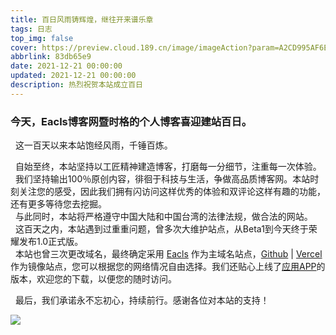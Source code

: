 ```yaml
---
title: 百日风雨铸辉煌，继往开来谱乐章
tags: 日志
top_img: false
cover: https://preview.cloud.189.cn/image/imageAction?param=A2CD995AF6ED8A47EE6B1BE360E885CDFB1C1E5D132FF7E7ADAAB6C220102A8D41D2B5A9A98F3C1372805CC8112EAA6DE0EFC7ED93360B6EB09780AF5D455D1C174F92374EE904B93DD0149830F33BE29E6A0AC536D6938C33F3CD3E84660CD83FC8FBC799DED78A8C59956F76F55071
abbrlink: 83db65e9
date: 2021-12-21 00:00:00
updated: 2021-12-21 00:00:00
description: 热烈祝贺本站成立百日
---
```


### 今天，Eacls博客网暨时格的个人博客喜迎建站百日。
&nbsp;&nbsp;这一百天以来本站饱经风雨，千锤百炼。  

&nbsp;&nbsp;自始至终，本站坚持以工匠精神建造博客，打磨每一分细节，注重每一次体验。  
&nbsp;&nbsp;我们坚持输出100％原创内容，徘徊于科技与生活，争做高品质博客网。本站时刻关注您的感受，因此我们拥有闪访问这样优秀的体验和双评论这样有趣的功能，还有更多等待您去挖掘。  
&nbsp;&nbsp;与此同时，本站将严格遵守中国大陆和中国台湾的法律法规，做合法的网站。  
&nbsp;&nbsp;这百天之内，本站遇到过重重问题，曾多次大维护站点，从Beta1到今天终于荣耀发布1.0正式版。  
&nbsp;&nbsp;本站也曾三次更改域名，最终确定采用 [Eacls](https://www.eacls.top) 作为主域名站点，[Github](https://eacls.github.io/) | [Vercel](https://eac-eacls.vercel.app/) 作为镜像站点，您可以根据您的网络情况自由选择。我们还贴心上线了[应用APP](https://wwe.lanzouo.com/isGLiwr0rne)的版本，欢迎您的下载，以便您的随时访问。

&nbsp;&nbsp;最后，我们承诺永不忘初心，持续前行。感谢各位对本站的支持！

![ ](https://preview.cloud.189.cn/image/imageAction?param=6CFA1B6C4D65419A71286C2A83B63B1ECEC8F375D724854517EEBBEA4C6FC0D24DA033300D4A70627CA47C328A7AA2383DA009C5AD084E2C13AEB218D82FFCFA3280C18632548EC188EB0F73580DFEDA068A898B8CE82E5D56BBB80E59BAE4E58D37ACD2BE8AB3CC7381FAD952511FC8)